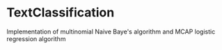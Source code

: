 # TextClassification
Implementation of multinomial Naive Baye's algorithm and MCAP logistic regression algorithm 
